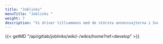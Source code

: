 ```yaml
---
title: "Joblinks"
menuTitle: "Joblinks "
weight: 7
description: "Vi driver tillsammans med de största annonssajterna i Sverige i ett pilotprojekt kring att samla alla jobb på ett ställe."
---
```


{{< getMD "/api/gitlab/joblinks/wiki/-/wikis/home?ref=develop" >}}